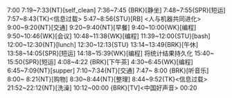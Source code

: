 
7:00
7:19~7:33{NT}[self_clean]
7:36~7:45 {BRK}[静坐]
7:48~7:55{SPR}[短运]
7:57~8:43{TK}<信息过载>
5:47~8:56{STU}[RB] <人与机器共同进化>
9:00~9:20{NT}[交通]
9:20~9:40{NT}[早餐]
9:40~10:00{WK}[编程]<WA>
9:50~10:46{WK}[会议]<WA>
10:48~11:38{WK}[编程]<WA>
11:39~12:00{STU}[bash]
12:00~12:30{NT}[lunch]
12:30~12:13{STU}<ted>
13:14~13:49{BRK}[午休]
13:58~14:05{SPR}[短运]
14:18~15:39{WK}[编程]<life-time-tracker> 将统计结果持久化
15:40~ 15:50{SPR}[短运]
4:08~4:22 {BRK}[下午茶]
4:30~6:45{WK}[编程]<WA>
6:45~7:09{NT}[supper]
7:10~7:34{NT}[交通]
7:47~ 8:00 {BRK}[听音乐]
8:00~ 8:21{NT}[购物]
8:30~8:44{NT}[整理]
8:44~9:52{TK}<信息过载>
21:52~22:12{NT}[洗澡]
10:12~00:00 {BRK}[TV]<中国好声音>
00:20
